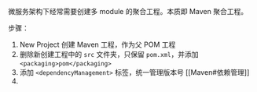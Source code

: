 微服务架构下经常需要创建多 module 的聚合工程。本质即 Maven 聚合工程。

步骤：

1. New Project 创建 Maven 工程，作为父 POM 工程
2. 删除新创建工程中的 `src` 文件夹，只保留 `pom.xml`，并添加 `<packaging>pom</packaging>`
3. 添加 `<dependencyManagement>` 标签，统一管理版本号 [[Maven#依赖管理]]
4. 